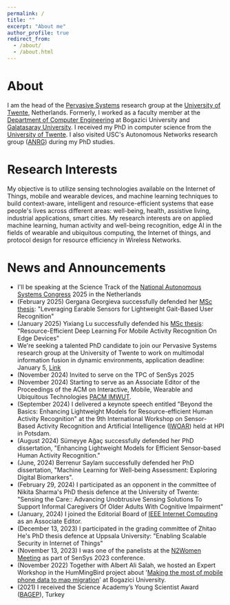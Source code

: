 ```yaml
---
permalink: /
title: ""
excerpt: "About me"
author_profile: true
redirect_from: 
  - /about/
  - /about.html
---
```


About
======
I am the head of the [Pervasive Systems](https://www.utwente.nl/en/eemcs/ps/) research group at the [University of Twente](https://www.utwente.nl/en/), Netherlands. Formerly, I worked as a faculty member at the [Department of Computer Engineering](https://cmpe.boun.edu.tr/) at Bogazici University and [Galatasaray University](https://www.gsu.edu.tr). I received my PhD in computer science from the [University of Twente](https://www.utwente.nl/en/). I also visited USC's Autonomous Networks research group ([ANRG](https://anrg.usc.edu/www/)) during my PhD studies.

Research Interests
==================  
My objective is to utilize sensing technologies available on the Internet of Things, mobile and wearable devices, and machine learning techniques to build context-aware, intelligent and resource-efficient systems that ease people's lives across different areas: well-being, health, assistive living, industrial applications, smart cities. My research interests are on applied machine learning, human activity and well-being recognition, edge AI in the fields of wearable and ubiquitous computing, the Internet of things, and protocol design for resource efficiency in Wireless Networks. 

News and Announcements
======================
- I'll be speaking at the Science Track of the [National Autonomous Systems Congress](https://www.edih-nn.com/events/national-congress-autonomous-systems-2025-with-keynote-by-aaron-saunders-cto-boston-dynamics/) 2025 in the Netherlands
- (February 2025) Gergana Georgieva successfully defended her [MSc thesis](https://purl.utwente.nl/essays/105229): "Leveraging Earable Sensors for Lightweight Gait-Based User Recognition"
- (January 2025) Yixiang Lu successfully defended his [MSc thesis](https://purl.utwente.nl/essays/105044): "Resource-Efficient Deep Learning For Mobile Activity Recognition On Edge Devices"
- We're seeking a talented PhD candidate to join our Pervasive Systems research group at the University of Twente to work on multimodal information fusion in dynamic environments, application deadline: January 5, [Link](https://utwentecareers.nl/en/vacancies/1953/phd-position-on-multimodal-information-fusion-in-dynamic-environments/)  
- (November 2024) Invited to serve on the TPC of SenSys 2025
- (November 2024) Starting to serve as an Associate Editor of the Proceedings of the ACM on Interactive, Mobile, Wearable and Ubiquitous Technologies [PACM IMWUT](https://dl.acm.org/journal/imwut).
- (September 2024) I delivered a keynote speech entitled "Beyond the Basics: Enhancing Lightweight Models for Resource-efficient Human Activity Recognition" at the 9th International Workshop on Sensor-Based Activity Recognition and Artificial Intelligence ([IWOAR](https://iwoar.org/2024/)) held at HPI in Potsdam.
- (August 2024) Sümeyye Ağaç successfully defended her PhD dissertation, "Enhancing Lightweight Models for Efficient Sensor-based Human Activity Recognition." 
- (June, 2024) Berrenur Saylam successfully defended her PhD dissertation, "Machine Learning for Well-being Assessment: Exploring Digital Biomarkers". 
- (February 29, 2024) I participated as an opponent in the committee of Nikita Sharma's PhD thesis defence at the University of Twente: "Sensing the Care:: Advancing Unobtrusive Sensing Solutions To Support Informal Caregivers Of Older Adults With Cognitive Impairment"
- (January, 2024) I joined the Editorial Board of [IEEE Internet Computing](https://www.computer.org/csdl/magazine/ic) as an Associate Editor.
- (December 13, 2023) I participated in the grading committee of Zhitao He's PhD thesis defence at Uppsala University: "Enabling Scalable Security in Internet of Things"
- (November 13, 2023) I was one of the panelists at the [N2Women Meeting](https://sensys.acm.org/2023/n2women/) as part of SenSys 2023 conference.
- (November 2022) Together with Albert Ali Salah, we hosted an Expert Workshop in the HumMingBird project about '[Making the most of mobile phone data to map migration](https://hummingbird-h2020.eu/news/event-items/EW17112022)' at Bogazici University.  
- (2021) I received the Science Academy’s Young Scientist Award ([BAGEP](https://bilimakademisi.org)), Turkey 

   

